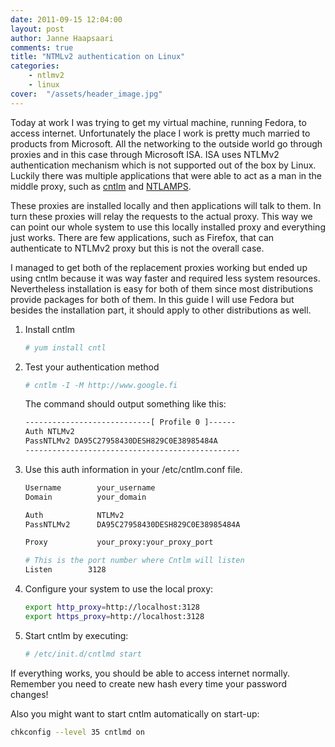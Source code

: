 ```yaml
---
date: 2011-09-15 12:04:00
layout: post
author: Janne Haapsaari
comments: true
title: "NTMLv2 authentication on Linux"
categories:
    - ntlmv2
    - linux
cover:  "/assets/header_image.jpg"
---
```


Today at work I was trying to get my virtual machine, running Fedora, to
access internet. Unfortunately the place I work is pretty much married to
products from Microsoft. All the networking to the outside world go through
proxies and in this case through Microsoft ISA. ISA uses NTLMv2 authentication
mechanism which is not supported out of the box by Linux. Luckily there was
multiple applications that were able to act as a man in the middle proxy, such
as [cntlm](http://cntlm.sourceforge.net/) and
[NTLAMPS](http://ntlmaps.sourceforge.net/).

These proxies are installed locally and then applications will talk to them.
In turn these proxies will relay the requests to the actual proxy. This way we
can point our whole system to use this locally installed proxy and everything
just works. There are few applications, such as Firefox, that can authenticate
to NTLMv2 proxy but this is not the overall case.

I managed to get both of the replacement proxies working but ended up using
cntlm because it was way faster and required less system resources.
Nevertheless installation is easy for both of them since most distributions
provide packages for both of them. In this guide I will use Fedora but besides
the installation part, it should apply to other distributions as well.

1. Install cntlm

    ```sh
    # yum install cntl
    ```

2. Test your authentication method

    ```sh
    # cntlm -I -M http://www.google.fi
    ```

    The command should output something like this:

    ```sh
    ----------------------------[ Profile 0 ]------
    Auth NTLMv2
    PassNTLMv2 DA95C27958430DESH829C0E38985484A
    ------------------------------------------------
    ```



3. Use this auth information in your /etc/cntlm.conf file.

    ```sh
    Username        your_username
    Domain          your_domain

    Auth            NTLMv2
    PassNTLMv2      DA95C27958430DESH829C0E38985484A

    Proxy           your_proxy:your_proxy_port

    # This is the port number where Cntlm will listen
    Listen        3128
    ```

4. Configure your system to use the local proxy:

    ```sh
    export http_proxy=http://localhost:3128
    export https_proxy=http://localhost:3128
    ```

5. Start cntlm by executing:

    ```sh
    # /etc/init.d/cntlmd start
    ```

If everything works, you should be able to access internet normally. Remember
you need to create new hash every time your password changes!

Also you might want to start cntlm automatically on start-up:

```sh
chkconfig --level 35 cntlmd on
```

